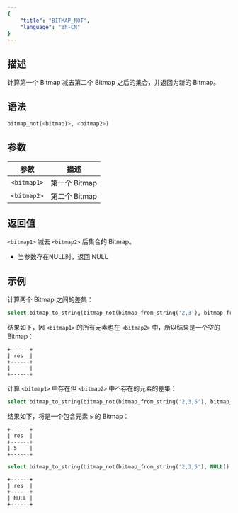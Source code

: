 ```yaml
---
{
    "title": "BITMAP_NOT",
    "language": "zh-CN"
}
---
```


## 描述

计算第一个 Bitmap 减去第二个 Bitmap 之后的集合，并返回为新的 Bitmap。

## 语法

```sql
bitmap_not(<bitmap1>, <bitmap2>)
```

## 参数

| 参数        | 描述         |
|-----------|------------|
| `<bitmap1>` | 第一个 Bitmap |
| `<bitmap2>` | 第二个 Bitmap |

## 返回值

`<bitmap1>` 减去 `<bitmap2>` 后集合的 Bitmap。
- 当参数存在NULL时，返回 NULL

## 示例

计算两个 Bitmap 之间的差集：

```sql
select bitmap_to_string(bitmap_not(bitmap_from_string('2,3'), bitmap_from_string('1,2,3,4'))) as res;
```

结果如下，因 `<bitmap1>` 的所有元素也在 `<bitmap2>` 中，所以结果是一个空的 Bitmap：

```text
+------+
| res  |
+------+
|      |
+------+
```

计算 `<bitmap1>` 中存在但 `<bitmap2>` 中不存在的元素的差集：

```sql
select bitmap_to_string(bitmap_not(bitmap_from_string('2,3,5'), bitmap_from_string('1,2,3,4'))) as res;
```

结果如下，将是一个包含元素 `5` 的 Bitmap：

```text
+------+
| res  |
+------+
| 5    |
+------+
```

```sql
select bitmap_to_string(bitmap_not(bitmap_from_string('2,3,5'), NULL)) as res;
```

```text
+------+
| res  |
+------+
| NULL |
+------+
```
